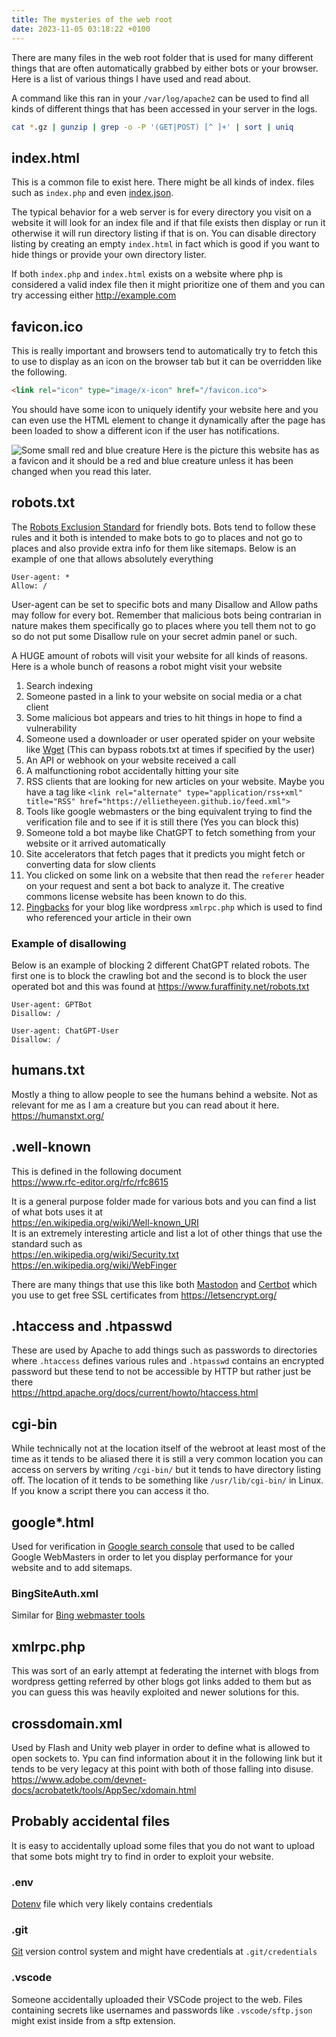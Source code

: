 ```yaml
---
title: The mysteries of the web root
date: 2023-11-05 03:18:22 +0100
---
```

There are many files in the web root folder that is used for many different things that are often automatically grabbed by either bots or your browser. Here is a list of various things I have used and read about.

A command like this ran in your `/var/log/apache2` can be used to find all kinds of different things that has been accessed in your server in the logs.
```sh
cat *.gz | gunzip | grep -o -P '(GET|POST) [^ ]+' | sort | uniq
```



## index.html
This is a common file to exist here. There might be all kinds of index. files such as `index.php` and even [index.json](https://github.com/EllieTheYeen/ellietheyeen.github.io/blob/main/.well-known/webfinger/index.json).

The typical behavior for a web server is for every directory you visit on a website it will look for an index file and if that file exists then display or run it otherwise it will run directory listing if that is on. You can disable directory listing by creating an empty `index.html` in fact which is good if you want to hide things or provide your own directory lister.

If both `index.php` and `index.html` exists on a website where php is considered a valid index file then it might prioritize one of them and you can try accessing either http://example.com

## favicon.ico
This is really important and browsers tend to automatically try to fetch this to use to display as an icon on the browser tab but it can be overridden like the following.
```html
<link rel="icon" type="image/x-icon" href="/favicon.ico">
```
You should have some icon to uniquely identify your website here and you can even use the HTML element to change it dynamically after the page has been loaded to show a different icon if the user has notifications.

![Some small red and blue creature](/favicon.ico)
Here is the picture this website has as a favicon and it should be a red and blue creature unless it has been changed when you read this later.

## robots.txt
The [Robots Exclusion Standard](https://en.wikipedia.org/wiki/Robots.txt) for friendly bots. Bots tend to follow these rules and it both is intended to make bots to go to places and not go to places and also provide extra info for them like sitemaps. Below is an example of one that allows absolutely everything  
```robots
User-agent: *
Allow: /
```
User-agent can be set to specific bots and many Disallow and Allow paths may follow for every bot. Remember that malicious bots being contrarian in nature makes them specifically go to places where you tell them not to go so do not put some Disallow rule on your secret admin panel or such.

A HUGE amount of robots will visit your website for all kinds of reasons. Here is a whole bunch of reasons a robot might visit your website
1. Search indexing
2. Someone pasted in a link to your website on social media or a chat client
3. Some malicious bot appears and tries to hit things in hope to find a vulnerability
4. Someone used a downloader or user operated spider on your website like [Wget](https://www.gnu.org/software/wget/) (This can bypass robots.txt at times if specified by the user)
5. An API or webhook on your website received a call
6. A malfunctioning robot accidentally hitting your site
7. RSS clients that are looking for new articles on your website. Maybe you have a tag like `<link rel="alternate" type="application/rss+xml" title="RSS" href="https://ellietheyeen.github.io/feed.xml">`
8. Tools like google webmasters or the bing equivalent trying to find the verification file and to see if it is still there (Yes you can block this)
9. Someone told a bot maybe like ChatGPT to fetch something from your website or it arrived automatically
10. Site accelerators that fetch pages that it predicts you might fetch or converting data for slow clients 
11. You clicked on some link on a website that then read the `referer` header on your request and sent a bot back to analyze it. The creative commons license website has been known to do this.
12. [Pingbacks](https://en.wikipedia.org/wiki/Pingback) for your blog like wordpress `xmlrpc.php` which is used to find who referenced your article in their own


### Example of disallowing
Below is an example of blocking 2 different ChatGPT related robots. The first one is to block the crawling bot and the second is to block the user operated bot and this was found at <https://www.furaffinity.net/robots.txt>
```robots
User-agent: GPTBot
Disallow: /

User-agent: ChatGPT-User
Disallow: /
```

## humans.txt
Mostly a thing to allow people to see the humans behind a website. Not as relevant for me as I am a creature but you can read about it here.  
<https://humanstxt.org/>

## .well-known
This is defined in the following document  
<https://www.rfc-editor.org/rfc/rfc8615>

It is a general purpose folder made for various bots and you can find a list of what bots uses it at  
<https://en.wikipedia.org/wiki/Well-known_URI>  
It is an extremely interesting article and list a lot of other things that use the standard such as  
<https://en.wikipedia.org/wiki/Security.txt>  
<https://en.wikipedia.org/wiki/WebFinger>

There are many things that use this like both [Mastodon](https://docs.joinmastodon.org/spec/webfinger/) and [Certbot](https://certbot.eff.org/) which you use to get free SSL certificates from <https://letsencrypt.org/>

## .htaccess and .htpasswd
These are used by Apache to add things such as passwords to directories where `.htaccess` defines various rules and `.htpasswd` contains an encrypted password but these tend to not be accessible by HTTP but rather just be there  
<https://httpd.apache.org/docs/current/howto/htaccess.html>

## cgi-bin
While technically not at the location itself of the webroot at least most of the time as it tends to be aliased there it is still a very common location you can access on servers by writing `/cgi-bin/` but it tends to have directory listing off. The location of it tends to be something like `/usr/lib/cgi-bin/` in Linux. If you know a script there you can access it tho.

## google*.html
Used for verification in [Google search console](https://search.google.com/search-console/) that used to be called Google WebMasters in order to let you display performance for your website and to add sitemaps.
### BingSiteAuth.xml
Similar for [Bing webmaster tools](https://www.bing.com/webmasters/help/add-and-verify-site-12184f8b)

## xmlrpc.php
This was sort of an early attempt at federating the internet with blogs from wordpress getting referred by other blogs got links added to them but as you can guess this was heavily exploited and newer solutions for this.

## crossdomain.xml
Used by Flash and Unity web player in order to define what is allowed to open sockets to. Ypu can find information about it in the following link but it tends to be very legacy at this point with both of those falling into disuse.  
<https://www.adobe.com/devnet-docs/acrobatetk/tools/AppSec/xdomain.html>

## Probably accidental files
It is easy to accidentally upload some files that you do not want to upload that some bots might try to find in order to exploit your website.

### .env
[Dotenv](https://www.npmjs.com/package/dotenv) file which very likely contains credentials

### .git
[Git](https://git-scm.com/) version control system and might have credentials at `.git/credentials`

### .vscode
Someone accidentally uploaded their VSCode project to the web. Files containing secrets like usernames and passwords like `.vscode/sftp.json` might exist inside from a sftp extension.
